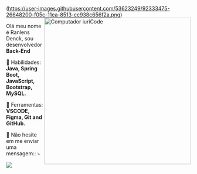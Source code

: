 (https://user-images.githubusercontent.com/53623249/92333475-26648200-f05c-11ea-8513-cc938c656f2a.png)
<img src="https://raw.githubusercontent.com/MicaelliMedeiros/micaellimedeiros/master/image/computer-illustration.png" min-width="400px" max-width="400px" width="400px" align="right" alt="Computador iuriCode">

<p align="left"> 
  Olá meu nome é Ranlens Denck, sou desenvolvedor <strong>Back-End</strong> 
</p>

<p align="left">
  💪 Habilidades: <strong>Java, Spring Boot, JavaScript, Bootstrap, MySQL.</strong>
</p>

<p align="left">
  💼 Ferramentas: <strong>VSCODE, Figma,  Git and GitHub.</strong>
</p>

<p align="left">
  💌 Não hesite em me enviar uma mensagem:: ⤵️
</p>

<p>
  
  <a href="https://www.linkedin.com/in/ranlens-denck-dev/" alt="Linkedin">
  <img src="https://img.shields.io/badge/-Linkedin-0e76a8?style=for-the-badge&logo=Linkedin&logoColor=white&link=https:https://www.linkedin.com/in/ranlens-denck-dev/" /></a>

</p>  
